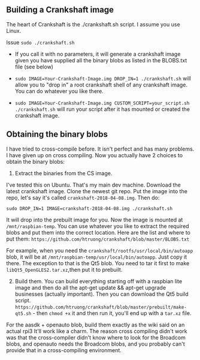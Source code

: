 Building a Crankshaft image
--

The heart of Crankshaft is the ./crankshaft.sh script. I assume you use Linux.

Issue `sudo ./crankshaft.sh`

- If you call it with no parameters, it will generate a crankshaft image given you have supplied all the binary blobs
as listed in the BLOBS.txt file (see below)

- `sudo IMAGE=Your-Crankshaft-Image.img DROP_IN=1 ./crankshaft.sh` will allow you to "drop in" a root crankshaft shell of any crankshaft image. You can do whatever you like there.

- `sudo IMAGE=Your-Crankshaft-Image.img CUSTOM_SCRIPT=your_script.sh ./crankshaft.sh` will run your script after it has mounted or created the crankshaft image.


Obtaining the binary blobs
--

I have tried to cross-compile before. It isn't perfect and has many problems. I have given up on cross compiling. Now you actually have 2 choices to obtain the binary blobs:

1. Extract the binaries from the CS image.

I've tested this on Ubuntu. That's my main dev machine. Download the latest crankshaft image. Clone the newest git repo. Put the image into the repo, let's say it's called `crankshaft-2018-04-08.img`. Then do:

`sudo DROP_IN=1 IMAGE=crankshaft-2018-04-08.img ./crankshaft.sh`

It will drop into the prebuilt image for you. Now the image is mounted at `/mnt/raspbian-temp`. You can use whatever you like to extract the required blobs and put them into the correct location. Here are the list and where to put them: `https://github.com/htruong/crankshaft/blob/master/BLOBS.txt`

For example, when you need the `crankshaft/rootfs/usr/local/bin/autoapp` blob, it will be at `/mnt/raspbian-temp/usr/local/bin/autoapp`. Just copy it there. The exception to that is the Qt5 blob. You need to tar it first to make `libQt5_OpenGLES2.tar.xz`,then put it to prebuilt.

2. Build them. You can build everything starting off with a raspbian lite image and then do all the apt-get update && apt-get upgrade businesses (actually important). Then you can download the Qt5 build script. `https://github.com/htruong/crankshaft/blob/master/prebuilt/make-qt5.sh` - then `chmod +x` it and then run it, you'll end up with a `tar.xz` file.

For the aasdk + openauto blob, build them exactly as the wiki said on an actual rpi3 It'll work like a charm. The reason cross compiling didn't work was that the cross-compiler didn't know where to look for the Broadcom blobs, and openauto needs the Broadcom blobs, and you probably can't provide that in a cross-compiling environment. 
